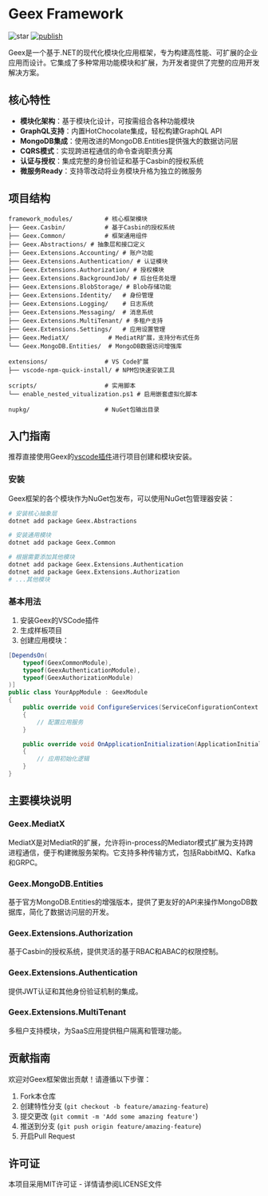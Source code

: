# Geex Framework
![star](https://gitcode.com/geexcode/geex/star/badge.svg)
[![publish](https://github.com/geex-framework/geex/actions/workflows/publish.yml/badge.svg)](https://github.com/geex-framework/geex/actions/workflows/publish.yml)

Geex是一个基于.NET的现代化模块化应用框架，专为构建高性能、可扩展的企业应用而设计。它集成了多种常用功能模块和扩展，为开发者提供了完整的应用开发解决方案。

## 核心特性

- **模块化架构**：基于模块化设计，可按需组合各种功能模块
- **GraphQL支持**：内置HotChocolate集成，轻松构建GraphQL API
- **MongoDB集成**：使用改进的MongoDB.Entities提供强大的数据访问层
- **CQRS模式**：实现跨进程通信的命令查询职责分离
- **认证与授权**：集成完整的身份验证和基于Casbin的授权系统
- **微服务Ready**：支持零改动将业务模块升格为独立的微服务

## 项目结构

```
framework_modules/         # 核心框架模块
├── Geex.Casbin/           # 基于Casbin的授权系统
├── Geex.Common/           # 框架通用组件
├── Geex.Abstractions/ # 抽象层和接口定义
├── Geex.Extensions.Accounting/ # 账户功能
├── Geex.Extensions.Authentication/ # 认证模块
├── Geex.Extensions.Authorization/ # 授权模块
├── Geex.Extensions.BackgroundJob/ # 后台任务处理
├── Geex.Extensions.BlobStorage/ # Blob存储功能
├── Geex.Extensions.Identity/   # 身份管理
├── Geex.Extensions.Logging/    # 日志系统
├── Geex.Extensions.Messaging/  # 消息系统
├── Geex.Extensions.MultiTenant/ # 多租户支持
├── Geex.Extensions.Settings/   # 应用设置管理
├── Geex.MediatX/           # MediatR扩展，支持分布式任务
└── Geex.MongoDB.Entities/  # MongoDB数据访问增强库

extensions/                # VS Code扩展
├── vscode-npm-quick-install/ # NPM包快速安装工具

scripts/                   # 实用脚本
└── enable_nested_vitualization.ps1 # 启用嵌套虚拟化脚本

nupkg/                     # NuGet包输出目录
```

## 入门指南

推荐直接使用Geex的[vscode插件](https://marketplace.visualstudio.com/items?itemName=Lulus.geex-schematics)进行项目创建和模块安装。

### 安装

Geex框架的各个模块作为NuGet包发布，可以使用NuGet包管理器安装：

```bash
# 安装核心抽象层
dotnet add package Geex.Abstractions

# 安装通用模块
dotnet add package Geex.Common

# 根据需要添加其他模块
dotnet add package Geex.Extensions.Authentication
dotnet add package Geex.Extensions.Authorization
# ...其他模块
```

### 基本用法

1. 安装Geex的VSCode插件
2. 生成样板项目
3. 创建应用模块：

```csharp
[DependsOn(
    typeof(GeexCommonModule),
    typeof(GeexAuthenticationModule),
    typeof(GeexAuthorizationModule)
)]
public class YourAppModule : GeexModule
{
    public override void ConfigureServices(ServiceConfigurationContext context)
    {
        // 配置应用服务
    }

    public override void OnApplicationInitialization(ApplicationInitializationContext context)
    {
        // 应用初始化逻辑
    }
}
```

## 主要模块说明

### Geex.MediatX

MediatX是对MediatR的扩展，允许将in-process的Mediator模式扩展为支持跨进程通信，便于构建微服务架构。它支持多种传输方式，包括RabbitMQ、Kafka和GRPC。

### Geex.MongoDB.Entities

基于官方MongoDB.Entities的增强版本，提供了更友好的API来操作MongoDB数据库，简化了数据访问层的开发。

### Geex.Extensions.Authorization

基于Casbin的授权系统，提供灵活的基于RBAC和ABAC的权限控制。

### Geex.Extensions.Authentication

提供JWT认证和其他身份验证机制的集成。

### Geex.Extensions.MultiTenant

多租户支持模块，为SaaS应用提供租户隔离和管理功能。

## 贡献指南

欢迎对Geex框架做出贡献！请遵循以下步骤：

1. Fork本仓库
2. 创建特性分支 (`git checkout -b feature/amazing-feature`)
3. 提交更改 (`git commit -m 'Add some amazing feature'`)
4. 推送到分支 (`git push origin feature/amazing-feature`)
5. 开启Pull Request

## 许可证

本项目采用MIT许可证 - 详情请参阅LICENSE文件
